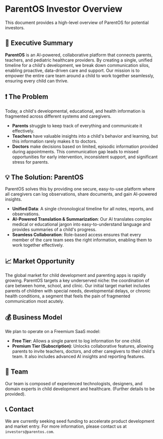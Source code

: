
# ParentOS Investor Overview

This document provides a high-level overview of ParentOS for potential investors.

## 📄 Executive Summary

**ParentOS** is an AI-powered, collaborative platform that connects parents, teachers, and pediatric healthcare providers. By creating a single, unified timeline for a child's development, we break down communication silos, enabling proactive, data-driven care and support. Our mission is to empower the entire care team around a child to work together seamlessly, ensuring every child can thrive.

## ❗ The Problem

Today, a child's developmental, educational, and health information is fragmented across different systems and caregivers.
- **Parents** struggle to keep track of everything and communicate it effectively.
- **Teachers** have valuable insights into a child's behavior and learning, but this information rarely makes it to doctors.
- **Doctors** make decisions based on limited, episodic information provided during appointments.
This communication gap leads to missed opportunities for early intervention, inconsistent support, and significant stress for parents.

## 💡 The Solution: ParentOS

ParentOS solves this by providing one secure, easy-to-use platform where all caregivers can log observations, share documents, and gain AI-powered insights.

- **Unified Data**: A single chronological timeline for all notes, reports, and observations.
- **AI-Powered Translation & Summarization**: Our AI translates complex medical or educational jargon into easy-to-understand language and provides summaries of a child's progress.
- **Seamless Collaboration**: Role-based access ensures that every member of the care team sees the right information, enabling them to work together effectively.

## 📈 Market Opportunity

The global market for child development and parenting apps is rapidly growing. ParentOS targets a key underserved niche: the coordination of care between home, school, and clinic. Our initial target market includes parents of children with special needs, developmental delays, or chronic health conditions, a segment that feels the pain of fragmented communication most acutely.

## 💰 Business Model

We plan to operate on a Freemium SaaS model:
- **Free Tier**: Allows a single parent to log information for one child.
- **Premium Tier (Subscription)**: Unlocks collaborative features, allowing parents to invite teachers, doctors, and other caregivers to their child's team. It also includes advanced AI insights and reporting features.

## 👥 Team

Our team is composed of experienced technologists, designers, and domain experts in child development and healthcare. (Further details to be provided).

## 📞 Contact

We are currently seeking seed funding to accelerate product development and market entry. For more information, please contact us at `investors@parentos.com`.

